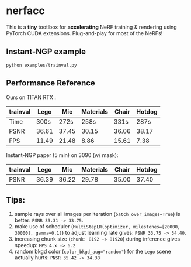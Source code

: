 # nerfacc

This is a **tiny** tootlbox  for **accelerating** NeRF training & rendering using PyTorch CUDA extensions. Plug-and-play for most of the NeRFs!

## Instant-NGP example

```
python examples/trainval.py
```

## Performance Reference

Ours on TITAN RTX :

| trainval | Lego | Mic | Materials | Chair | Hotdog |
| - | - | - | - | - | - |
| Time | 300s  | 272s  | 258s  | 331s  | 287s |
| PSNR | 36.61 | 37.45 | 30.15 | 36.06 | 38.17 |
| FPS  | 11.49 | 21.48 | 8.86  | 15.61 | 7.38 |

Instant-NGP paper (5 min) on 3090 (w/ mask):

| trainval | Lego | Mic | Materials | Chair | Hotdog |
| - | - | - | - | - | - |
| PSNR | 36.39 | 36.22 | 29.78 | 35.00 | 37.40 |


<!-- 

Tested with the default settings on the Lego test set.

| Model | Split | PSNR | Train Time | Test Speed | GPU | Train Memory |
| - | - | - | - | - | - | - |
| instant-ngp (paper)            | trainval?            | 36.39  |  -   | -    | 3090    |
| instant-ngp (code)             | train (35k steps)    | 36.08  |  308 sec  | 55.32 fps  | TITAN RTX  |  1734MB |
| instant-ngp (code) w/o rng bkgd| train (35k steps)    | 34.17  |  -  | -  | - |  - |
| torch-ngp (`-O`)               | train (30K steps)    | 34.15  |  310 sec  | 7.8 fps    | V100 |
| ours                           | trainval (35K steps) | 36.22  |  378 sec  | 12.08 fps    | TITAN RTX  | -->

## Tips:

1. sample rays over all images per iteration (`batch_over_images=True`) is better: `PSNR 33.31 -> 33.75`.
2. make use of scheduler (`MultiStepLR(optimizer, milestones=[20000, 30000], gamma=0.1)`) to adjust learning rate gives: `PSNR 33.75 -> 34.40`.
3. increasing chunk size (`chunk: 8192 -> 81920`) during inference gives speedup: `FPS 4.x -> 6.2`
4. random bkgd color (`color_bkgd_aug="random"`) for the `Lego` scene actually hurts: `PNSR 35.42 -> 34.38`


